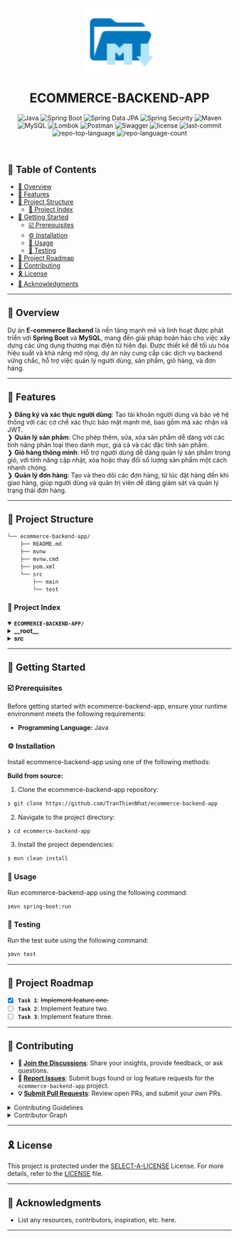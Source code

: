 <p align="center">
    <img src="https://raw.githubusercontent.com/PKief/vscode-material-icon-theme/ec559a9f6bfd399b82bb44393651661b08aaf7ba/icons/folder-markdown-open.svg" align="center" width="30%">
</p>
<p align="center"><h1 align="center">ECOMMERCE-BACKEND-APP</h1></p>
<p align="center">
</p>
<p align="center">
	<!-- Tech stack -->
	<img src="https://img.shields.io/badge/Java-ED8B00?style=flat-square&logo=java&logoColor=white" alt="Java">
	<img src="https://img.shields.io/badge/Spring%20Boot-6DB33F?style=flat-square&logo=springboot&logoColor=white" alt="Spring Boot">
	<img src="https://img.shields.io/badge/Spring%20Data%20JPA-59666C?style=flat-square&logo=spring&logoColor=white" alt="Spring Data JPA">
	<img src="https://img.shields.io/badge/Spring%20Security-00758F?style=flat-square&logo=springsecurity&logoColor=white" alt="Spring Security">
	<img src="https://img.shields.io/badge/Maven-C71A36?style=flat-square&logo=apachemaven&logoColor=white" alt="Maven">
	<img src="https://img.shields.io/badge/MySQL-4479A1?style=flat-square&logo=mysql&logoColor=white" alt="MySQL">
	<img src="https://img.shields.io/badge/Lombok-FF0000?style=flat-square&logo=java&logoColor=white" alt="Lombok">
	<img src="https://img.shields.io/badge/Postman-FF6C37?style=flat-square&logo=postman&logoColor=white" alt="Postman">
	<img src="https://img.shields.io/badge/Swagger-85EA2D?style=flat-square&logo=swagger&logoColor=black" alt="Swagger">
	<img src="https://img.shields.io/github/license/TranThienNhat/ecommerce-backend-app?style=flat-square&logo=opensourceinitiative&logoColor=white&color=0080ff" alt="license">
	<img src="https://img.shields.io/github/last-commit/TranThienNhat/ecommerce-backend-app?style=flat-square&logo=git&logoColor=white&color=0080ff" alt="last-commit">
	<img src="https://img.shields.io/github/languages/top/TranThienNhat/ecommerce-backend-app?style=flat-square&color=0080ff" alt="repo-top-language">
	<img src="https://img.shields.io/github/languages/count/TranThienNhat/ecommerce-backend-app?style=flat-square&color=0080ff" alt="repo-language-count">
</p>


<p align="center"><!-- default option, no dependency badges. -->
</p>
<p align="center">
	<!-- default option, no dependency badges. -->
</p>
<br>

## 🔗 Table of Contents

- [📍 Overview](#-overview)
- [👾 Features](#-features)
- [📁 Project Structure](#-project-structure)
  - [📂 Project Index](#-project-index)
- [🚀 Getting Started](#-getting-started)
  - [☑️ Prerequisites](#-prerequisites)
  - [⚙️ Installation](#-installation)
  - [🤖 Usage](#🤖-usage)
  - [🧪 Testing](#🧪-testing)
- [📌 Project Roadmap](#-project-roadmap)
- [🔰 Contributing](#-contributing)
- [🎗 License](#-license)
- [🙌 Acknowledgments](#-acknowledgments)

---

## 📍 Overview

Dự án **E-commerce Backend** là nền tảng mạnh mẽ và linh hoạt được phát triển với **Spring Boot** và **MySQL**, mang đến giải pháp hoàn hảo cho việc xây dựng các ứng dụng thương mại điện tử hiện đại. Được thiết kế để tối ưu hóa hiệu suất và khả năng mở rộng, dự án này cung cấp các dịch vụ backend vững chắc, hỗ trợ việc quản lý người dùng, sản phẩm, giỏ hàng, và đơn hàng.

---

## 👾 Features

❯ **Đăng ký và xác thực người dùng**: Tạo tài khoản người dùng và bảo vệ hệ thống với các cơ chế xác thực bảo mật mạnh mẽ, bao gồm mã xác nhận và JWT.<br/>
❯ **Quản lý sản phẩm**: Cho phép thêm, sửa, xóa sản phẩm dễ dàng với các tính năng phân loại theo danh mục, giá cả và các đặc tính sản phẩm.<br/>
❯ **Giỏ hàng thông minh**: Hỗ trợ người dùng dễ dàng quản lý sản phẩm trong giỏ, với tính năng cập nhật, xóa hoặc thay đổi số lượng sản phẩm một cách nhanh chóng.<br/>
❯ **Quản lý đơn hàng**: Tạo và theo dõi các đơn hàng, từ lúc đặt hàng đến khi giao hàng, giúp người dùng và quản trị viên dễ dàng giám sát và quản lý trạng thái đơn hàng.

---

## 📁 Project Structure

```sh
└── ecommerce-backend-app/
    ├── README.md
    ├── mvnw
    ├── mvnw.cmd
    ├── pom.xml
    └── src
        ├── main
        └── test
```


### 📂 Project Index
<details open>
	<summary><b><code>ECOMMERCE-BACKEND-APP/</code></b></summary>
	<details> <!-- __root__ Submodule -->
		<summary><b>__root__</b></summary>
		<blockquote>
			<table>
			<tr>
				<td><b><a href='https://github.com/TranThienNhat/ecommerce-backend-app/blob/master/mvnw'>mvnw</a></b></td>
				<td><code>❯ REPLACE-ME</code></td>
			</tr>
			<tr>
				<td><b><a href='https://github.com/TranThienNhat/ecommerce-backend-app/blob/master/mvnw.cmd'>mvnw.cmd</a></b></td>
				<td><code>❯ REPLACE-ME</code></td>
			</tr>
			</table>
		</blockquote>
	</details>
	<details> <!-- src Submodule -->
		<summary><b>src</b></summary>
		<blockquote>
			<details>
				<summary><b>main</b></summary>
				<blockquote>
					<details>
						<summary><b>java</b></summary>
						<blockquote>
							<details>
								<summary><b>com</b></summary>
								<blockquote>
									<details>
										<summary><b>nhat</b></summary>
										<blockquote>
											<details>
												<summary><b>ecommerce_backend</b></summary>
												<blockquote>
													<table>
													<tr>
														<td><b><a href='https://github.com/TranThienNhat/ecommerce-backend-app/blob/master/src/main/java/com/nhat/ecommerce_backend/EcommerceBackendApplication.java'>EcommerceBackendApplication.java</a></b></td>
														<td><code>❯ REPLACE-ME</code></td>
													</tr>
													</table>
													<details>
														<summary><b>model</b></summary>
														<blockquote>
															<details>
																<summary><b>enums</b></summary>
																<blockquote>
																	<table>
																	<tr>
																		<td><b><a href='https://github.com/TranThienNhat/ecommerce-backend-app/blob/master/src/main/java/com/nhat/ecommerce_backend/model/enums/Status.java'>Status.java</a></b></td>
																		<td><code>❯ REPLACE-ME</code></td>
																	</tr>
																	<tr>
																		<td><b><a href='https://github.com/TranThienNhat/ecommerce-backend-app/blob/master/src/main/java/com/nhat/ecommerce_backend/model/enums/ProductStatus.java'>ProductStatus.java</a></b></td>
																		<td><code>❯ REPLACE-ME</code></td>
																	</tr>
																	<tr>
																		<td><b><a href='https://github.com/TranThienNhat/ecommerce-backend-app/blob/master/src/main/java/com/nhat/ecommerce_backend/model/enums/Role.java'>Role.java</a></b></td>
																		<td><code>❯ REPLACE-ME</code></td>
																	</tr>
																	</table>
																</blockquote>
															</details>
														</blockquote>
													</details>
													<details>
														<summary><b>config</b></summary>
														<blockquote>
															<table>
															<tr>
																<td><b><a href='https://github.com/TranThienNhat/ecommerce-backend-app/blob/master/src/main/java/com/nhat/ecommerce_backend/config/JwtUtil.java'>JwtUtil.java</a></b></td>
																<td><code>❯ REPLACE-ME</code></td>
															</tr>
															<tr>
																<td><b><a href='https://github.com/TranThienNhat/ecommerce-backend-app/blob/master/src/main/java/com/nhat/ecommerce_backend/config/JwtAuthenticationFilter.java'>JwtAuthenticationFilter.java</a></b></td>
																<td><code>❯ REPLACE-ME</code></td>
															</tr>
															<tr>
																<td><b><a href='https://github.com/TranThienNhat/ecommerce-backend-app/blob/master/src/main/java/com/nhat/ecommerce_backend/config/SwaggerConfig.java'>SwaggerConfig.java</a></b></td>
																<td><code>❯ REPLACE-ME</code></td>
															</tr>
															<tr>
																<td><b><a href='https://github.com/TranThienNhat/ecommerce-backend-app/blob/master/src/main/java/com/nhat/ecommerce_backend/config/SecurityConfig.java'>SecurityConfig.java</a></b></td>
																<td><code>❯ REPLACE-ME</code></td>
															</tr>
															</table>
														</blockquote>
													</details>
													<details>
														<summary><b>entity</b></summary>
														<blockquote>
															<table>
															<tr>
																<td><b><a href='https://github.com/TranThienNhat/ecommerce-backend-app/blob/master/src/main/java/com/nhat/ecommerce_backend/entity/Product.java'>Product.java</a></b></td>
																<td><code>❯ REPLACE-ME</code></td>
															</tr>
															<tr>
																<td><b><a href='https://github.com/TranThienNhat/ecommerce-backend-app/blob/master/src/main/java/com/nhat/ecommerce_backend/entity/Order.java'>Order.java</a></b></td>
																<td><code>❯ REPLACE-ME</code></td>
															</tr>
															<tr>
																<td><b><a href='https://github.com/TranThienNhat/ecommerce-backend-app/blob/master/src/main/java/com/nhat/ecommerce_backend/entity/User.java'>User.java</a></b></td>
																<td><code>❯ REPLACE-ME</code></td>
															</tr>
															<tr>
																<td><b><a href='https://github.com/TranThienNhat/ecommerce-backend-app/blob/master/src/main/java/com/nhat/ecommerce_backend/entity/CartItem.java'>CartItem.java</a></b></td>
																<td><code>❯ REPLACE-ME</code></td>
															</tr>
															<tr>
																<td><b><a href='https://github.com/TranThienNhat/ecommerce-backend-app/blob/master/src/main/java/com/nhat/ecommerce_backend/entity/Category.java'>Category.java</a></b></td>
																<td><code>❯ REPLACE-ME</code></td>
															</tr>
															<tr>
																<td><b><a href='https://github.com/TranThienNhat/ecommerce-backend-app/blob/master/src/main/java/com/nhat/ecommerce_backend/entity/OrderItem.java'>OrderItem.java</a></b></td>
																<td><code>❯ REPLACE-ME</code></td>
															</tr>
															<tr>
																<td><b><a href='https://github.com/TranThienNhat/ecommerce-backend-app/blob/master/src/main/java/com/nhat/ecommerce_backend/entity/RefreshToken.java'>RefreshToken.java</a></b></td>
																<td><code>❯ REPLACE-ME</code></td>
															</tr>
															<tr>
																<td><b><a href='https://github.com/TranThienNhat/ecommerce-backend-app/blob/master/src/main/java/com/nhat/ecommerce_backend/entity/Cart.java'>Cart.java</a></b></td>
																<td><code>❯ REPLACE-ME</code></td>
															</tr>
															</table>
														</blockquote>
													</details>
													<details>
														<summary><b>dto</b></summary>
														<blockquote>
															<details>
																<summary><b>category</b></summary>
																<blockquote>
																	<table>
																	<tr>
																		<td><b><a href='https://github.com/TranThienNhat/ecommerce-backend-app/blob/master/src/main/java/com/nhat/ecommerce_backend/dto/category/CategoryRequest.java'>CategoryRequest.java</a></b></td>
																		<td><code>❯ REPLACE-ME</code></td>
																	</tr>
																	</table>
																</blockquote>
															</details>
															<details>
																<summary><b>cartItem</b></summary>
																<blockquote>
																	<table>
																	<tr>
																		<td><b><a href='https://github.com/TranThienNhat/ecommerce-backend-app/blob/master/src/main/java/com/nhat/ecommerce_backend/dto/cartItem/CartItemResponse.java'>CartItemResponse.java</a></b></td>
																		<td><code>❯ REPLACE-ME</code></td>
																	</tr>
																	<tr>
																		<td><b><a href='https://github.com/TranThienNhat/ecommerce-backend-app/blob/master/src/main/java/com/nhat/ecommerce_backend/dto/cartItem/CartItemRequest.java'>CartItemRequest.java</a></b></td>
																		<td><code>❯ REPLACE-ME</code></td>
																	</tr>
																	<tr>
																		<td><b><a href='https://github.com/TranThienNhat/ecommerce-backend-app/blob/master/src/main/java/com/nhat/ecommerce_backend/dto/cartItem/DeleteCartItemRequest.java'>DeleteCartItemRequest.java</a></b></td>
																		<td><code>❯ REPLACE-ME</code></td>
																	</tr>
																	</table>
																</blockquote>
															</details>
															<details>
																<summary><b>auth</b></summary>
																<blockquote>
																	<table>
																	<tr>
																		<td><b><a href='https://github.com/TranThienNhat/ecommerce-backend-app/blob/master/src/main/java/com/nhat/ecommerce_backend/dto/auth/LoginResponse.java'>LoginResponse.java</a></b></td>
																		<td><code>❯ REPLACE-ME</code></td>
																	</tr>
																	<tr>
																		<td><b><a href='https://github.com/TranThienNhat/ecommerce-backend-app/blob/master/src/main/java/com/nhat/ecommerce_backend/dto/auth/LoginRequest.java'>LoginRequest.java</a></b></td>
																		<td><code>❯ REPLACE-ME</code></td>
																	</tr>
																	</table>
																</blockquote>
															</details>
															<details>
																<summary><b>order</b></summary>
																<blockquote>
																	<table>
																	<tr>
																		<td><b><a href='https://github.com/TranThienNhat/ecommerce-backend-app/blob/master/src/main/java/com/nhat/ecommerce_backend/dto/order/OrdersRequest.java'>OrdersRequest.java</a></b></td>
																		<td><code>❯ REPLACE-ME</code></td>
																	</tr>
																	<tr>
																		<td><b><a href='https://github.com/TranThienNhat/ecommerce-backend-app/blob/master/src/main/java/com/nhat/ecommerce_backend/dto/order/UpdateOrderRequest.java'>UpdateOrderRequest.java</a></b></td>
																		<td><code>❯ REPLACE-ME</code></td>
																	</tr>
																	</table>
																</blockquote>
															</details>
															<details>
																<summary><b>product</b></summary>
																<blockquote>
																	<table>
																	<tr>
																		<td><b><a href='https://github.com/TranThienNhat/ecommerce-backend-app/blob/master/src/main/java/com/nhat/ecommerce_backend/dto/product/CreateProductRequest.java'>CreateProductRequest.java</a></b></td>
																		<td><code>❯ REPLACE-ME</code></td>
																	</tr>
																	<tr>
																		<td><b><a href='https://github.com/TranThienNhat/ecommerce-backend-app/blob/master/src/main/java/com/nhat/ecommerce_backend/dto/product/UpdateProductRequest.java'>UpdateProductRequest.java</a></b></td>
																		<td><code>❯ REPLACE-ME</code></td>
																	</tr>
																	</table>
																</blockquote>
															</details>
															<details>
																<summary><b>refreshtoken</b></summary>
																<blockquote>
																	<table>
																	<tr>
																		<td><b><a href='https://github.com/TranThienNhat/ecommerce-backend-app/blob/master/src/main/java/com/nhat/ecommerce_backend/dto/refreshtoken/RefreshTokenResponse.java'>RefreshTokenResponse.java</a></b></td>
																		<td><code>❯ REPLACE-ME</code></td>
																	</tr>
																	<tr>
																		<td><b><a href='https://github.com/TranThienNhat/ecommerce-backend-app/blob/master/src/main/java/com/nhat/ecommerce_backend/dto/refreshtoken/RefreshTokenRequest.java'>RefreshTokenRequest.java</a></b></td>
																		<td><code>❯ REPLACE-ME</code></td>
																	</tr>
																	</table>
																</blockquote>
															</details>
															<details>
																<summary><b>user</b></summary>
																<blockquote>
																	<table>
																	<tr>
																		<td><b><a href='https://github.com/TranThienNhat/ecommerce-backend-app/blob/master/src/main/java/com/nhat/ecommerce_backend/dto/user/UserResponse.java'>UserResponse.java</a></b></td>
																		<td><code>❯ REPLACE-ME</code></td>
																	</tr>
																	<tr>
																		<td><b><a href='https://github.com/TranThienNhat/ecommerce-backend-app/blob/master/src/main/java/com/nhat/ecommerce_backend/dto/user/RegisterRequest.java'>RegisterRequest.java</a></b></td>
																		<td><code>❯ REPLACE-ME</code></td>
																	</tr>
																	</table>
																</blockquote>
															</details>
														</blockquote>
													</details>
													<details>
														<summary><b>controller</b></summary>
														<blockquote>
															<table>
															<tr>
																<td><b><a href='https://github.com/TranThienNhat/ecommerce-backend-app/blob/master/src/main/java/com/nhat/ecommerce_backend/controller/CartItemController.java'>CartItemController.java</a></b></td>
																<td><code>❯ REPLACE-ME</code></td>
															</tr>
															<tr>
																<td><b><a href='https://github.com/TranThienNhat/ecommerce-backend-app/blob/master/src/main/java/com/nhat/ecommerce_backend/controller/CategoryController.java'>CategoryController.java</a></b></td>
																<td><code>❯ REPLACE-ME</code></td>
															</tr>
															<tr>
																<td><b><a href='https://github.com/TranThienNhat/ecommerce-backend-app/blob/master/src/main/java/com/nhat/ecommerce_backend/controller/OrdersController.java'>OrdersController.java</a></b></td>
																<td><code>❯ REPLACE-ME</code></td>
															</tr>
															<tr>
																<td><b><a href='https://github.com/TranThienNhat/ecommerce-backend-app/blob/master/src/main/java/com/nhat/ecommerce_backend/controller/ProductController.java'>ProductController.java</a></b></td>
																<td><code>❯ REPLACE-ME</code></td>
															</tr>
															<tr>
																<td><b><a href='https://github.com/TranThienNhat/ecommerce-backend-app/blob/master/src/main/java/com/nhat/ecommerce_backend/controller/AuthController.java'>AuthController.java</a></b></td>
																<td><code>❯ REPLACE-ME</code></td>
															</tr>
															<tr>
																<td><b><a href='https://github.com/TranThienNhat/ecommerce-backend-app/blob/master/src/main/java/com/nhat/ecommerce_backend/controller/UserController.java'>UserController.java</a></b></td>
																<td><code>❯ REPLACE-ME</code></td>
															</tr>
															</table>
														</blockquote>
													</details>
													<details>
														<summary><b>repository</b></summary>
														<blockquote>
															<table>
															<tr>
																<td><b><a href='https://github.com/TranThienNhat/ecommerce-backend-app/blob/master/src/main/java/com/nhat/ecommerce_backend/repository/CartRepository.java'>CartRepository.java</a></b></td>
																<td><code>❯ REPLACE-ME</code></td>
															</tr>
															<tr>
																<td><b><a href='https://github.com/TranThienNhat/ecommerce-backend-app/blob/master/src/main/java/com/nhat/ecommerce_backend/repository/ProductRepository.java'>ProductRepository.java</a></b></td>
																<td><code>❯ REPLACE-ME</code></td>
															</tr>
															<tr>
																<td><b><a href='https://github.com/TranThienNhat/ecommerce-backend-app/blob/master/src/main/java/com/nhat/ecommerce_backend/repository/CartItemRepository.java'>CartItemRepository.java</a></b></td>
																<td><code>❯ REPLACE-ME</code></td>
															</tr>
															<tr>
																<td><b><a href='https://github.com/TranThienNhat/ecommerce-backend-app/blob/master/src/main/java/com/nhat/ecommerce_backend/repository/UserRepository.java'>UserRepository.java</a></b></td>
																<td><code>❯ REPLACE-ME</code></td>
															</tr>
															<tr>
																<td><b><a href='https://github.com/TranThienNhat/ecommerce-backend-app/blob/master/src/main/java/com/nhat/ecommerce_backend/repository/CategoryRepository.java'>CategoryRepository.java</a></b></td>
																<td><code>❯ REPLACE-ME</code></td>
															</tr>
															<tr>
																<td><b><a href='https://github.com/TranThienNhat/ecommerce-backend-app/blob/master/src/main/java/com/nhat/ecommerce_backend/repository/OrderItemRepository.java'>OrderItemRepository.java</a></b></td>
																<td><code>❯ REPLACE-ME</code></td>
															</tr>
															<tr>
																<td><b><a href='https://github.com/TranThienNhat/ecommerce-backend-app/blob/master/src/main/java/com/nhat/ecommerce_backend/repository/RefreshTokenRepository.java'>RefreshTokenRepository.java</a></b></td>
																<td><code>❯ REPLACE-ME</code></td>
															</tr>
															<tr>
																<td><b><a href='https://github.com/TranThienNhat/ecommerce-backend-app/blob/master/src/main/java/com/nhat/ecommerce_backend/repository/OrderRepository.java'>OrderRepository.java</a></b></td>
																<td><code>❯ REPLACE-ME</code></td>
															</tr>
															</table>
														</blockquote>
													</details>
													<details>
														<summary><b>service</b></summary>
														<blockquote>
															<details>
																<summary><b>cart</b></summary>
																<blockquote>
																	<table>
																	<tr>
																		<td><b><a href='https://github.com/TranThienNhat/ecommerce-backend-app/blob/master/src/main/java/com/nhat/ecommerce_backend/service/cart/CartServiceImpl.java'>CartServiceImpl.java</a></b></td>
																		<td><code>❯ REPLACE-ME</code></td>
																	</tr>
																	<tr>
																		<td><b><a href='https://github.com/TranThienNhat/ecommerce-backend-app/blob/master/src/main/java/com/nhat/ecommerce_backend/service/cart/CartService.java'>CartService.java</a></b></td>
																		<td><code>❯ REPLACE-ME</code></td>
																	</tr>
																	</table>
																</blockquote>
															</details>
															<details>
																<summary><b>mail</b></summary>
																<blockquote>
																	<table>
																	<tr>
																		<td><b><a href='https://github.com/TranThienNhat/ecommerce-backend-app/blob/master/src/main/java/com/nhat/ecommerce_backend/service/mail/MailService.java'>MailService.java</a></b></td>
																		<td><code>❯ REPLACE-ME</code></td>
																	</tr>
																	<tr>
																		<td><b><a href='https://github.com/TranThienNhat/ecommerce-backend-app/blob/master/src/main/java/com/nhat/ecommerce_backend/service/mail/MailServiceImpl.java'>MailServiceImpl.java</a></b></td>
																		<td><code>❯ REPLACE-ME</code></td>
																	</tr>
																	</table>
																</blockquote>
															</details>
															<details>
																<summary><b>category</b></summary>
																<blockquote>
																	<table>
																	<tr>
																		<td><b><a href='https://github.com/TranThienNhat/ecommerce-backend-app/blob/master/src/main/java/com/nhat/ecommerce_backend/service/category/CategoryServiceImpl.java'>CategoryServiceImpl.java</a></b></td>
																		<td><code>❯ REPLACE-ME</code></td>
																	</tr>
																	<tr>
																		<td><b><a href='https://github.com/TranThienNhat/ecommerce-backend-app/blob/master/src/main/java/com/nhat/ecommerce_backend/service/category/CategoryService.java'>CategoryService.java</a></b></td>
																		<td><code>❯ REPLACE-ME</code></td>
																	</tr>
																	</table>
																</blockquote>
															</details>
															<details>
																<summary><b>cartitem</b></summary>
																<blockquote>
																	<table>
																	<tr>
																		<td><b><a href='https://github.com/TranThienNhat/ecommerce-backend-app/blob/master/src/main/java/com/nhat/ecommerce_backend/service/cartitem/CartItemMapper.java'>CartItemMapper.java</a></b></td>
																		<td><code>❯ REPLACE-ME</code></td>
																	</tr>
																	<tr>
																		<td><b><a href='https://github.com/TranThienNhat/ecommerce-backend-app/blob/master/src/main/java/com/nhat/ecommerce_backend/service/cartitem/CartItemService.java'>CartItemService.java</a></b></td>
																		<td><code>❯ REPLACE-ME</code></td>
																	</tr>
																	<tr>
																		<td><b><a href='https://github.com/TranThienNhat/ecommerce-backend-app/blob/master/src/main/java/com/nhat/ecommerce_backend/service/cartitem/CartItemServiceImpl.java'>CartItemServiceImpl.java</a></b></td>
																		<td><code>❯ REPLACE-ME</code></td>
																	</tr>
																	</table>
																</blockquote>
															</details>
															<details>
																<summary><b>auth</b></summary>
																<blockquote>
																	<table>
																	<tr>
																		<td><b><a href='https://github.com/TranThienNhat/ecommerce-backend-app/blob/master/src/main/java/com/nhat/ecommerce_backend/service/auth/AuthenticationService.java'>AuthenticationService.java</a></b></td>
																		<td><code>❯ REPLACE-ME</code></td>
																	</tr>
																	<tr>
																		<td><b><a href='https://github.com/TranThienNhat/ecommerce-backend-app/blob/master/src/main/java/com/nhat/ecommerce_backend/service/auth/AuthenticationServiceImpl.java'>AuthenticationServiceImpl.java</a></b></td>
																		<td><code>❯ REPLACE-ME</code></td>
																	</tr>
																	<tr>
																		<td><b><a href='https://github.com/TranThienNhat/ecommerce-backend-app/blob/master/src/main/java/com/nhat/ecommerce_backend/service/auth/CustomDetailService.java'>CustomDetailService.java</a></b></td>
																		<td><code>❯ REPLACE-ME</code></td>
																	</tr>
																	</table>
																</blockquote>
															</details>
															<details>
																<summary><b>order</b></summary>
																<blockquote>
																	<table>
																	<tr>
																		<td><b><a href='https://github.com/TranThienNhat/ecommerce-backend-app/blob/master/src/main/java/com/nhat/ecommerce_backend/service/order/OrderService.java'>OrderService.java</a></b></td>
																		<td><code>❯ REPLACE-ME</code></td>
																	</tr>
																	<tr>
																		<td><b><a href='https://github.com/TranThienNhat/ecommerce-backend-app/blob/master/src/main/java/com/nhat/ecommerce_backend/service/order/OrderServiceImpl.java'>OrderServiceImpl.java</a></b></td>
																		<td><code>❯ REPLACE-ME</code></td>
																	</tr>
																	</table>
																</blockquote>
															</details>
															<details>
																<summary><b>orderitem</b></summary>
																<blockquote>
																	<table>
																	<tr>
																		<td><b><a href='https://github.com/TranThienNhat/ecommerce-backend-app/blob/master/src/main/java/com/nhat/ecommerce_backend/service/orderitem/OrderItemService.java'>OrderItemService.java</a></b></td>
																		<td><code>❯ REPLACE-ME</code></td>
																	</tr>
																	<tr>
																		<td><b><a href='https://github.com/TranThienNhat/ecommerce-backend-app/blob/master/src/main/java/com/nhat/ecommerce_backend/service/orderitem/OrderItemServiceImpl.java'>OrderItemServiceImpl.java</a></b></td>
																		<td><code>❯ REPLACE-ME</code></td>
																	</tr>
																	</table>
																</blockquote>
															</details>
															<details>
																<summary><b>product</b></summary>
																<blockquote>
																	<table>
																	<tr>
																		<td><b><a href='https://github.com/TranThienNhat/ecommerce-backend-app/blob/master/src/main/java/com/nhat/ecommerce_backend/service/product/ProductServiceImpl.java'>ProductServiceImpl.java</a></b></td>
																		<td><code>❯ REPLACE-ME</code></td>
																	</tr>
																	<tr>
																		<td><b><a href='https://github.com/TranThienNhat/ecommerce-backend-app/blob/master/src/main/java/com/nhat/ecommerce_backend/service/product/ProductService.java'>ProductService.java</a></b></td>
																		<td><code>❯ REPLACE-ME</code></td>
																	</tr>
																	<tr>
																		<td><b><a href='https://github.com/TranThienNhat/ecommerce-backend-app/blob/master/src/main/java/com/nhat/ecommerce_backend/service/product/ProductMapper.java'>ProductMapper.java</a></b></td>
																		<td><code>❯ REPLACE-ME</code></td>
																	</tr>
																	</table>
																</blockquote>
															</details>
															<details>
																<summary><b>refreshtoken</b></summary>
																<blockquote>
																	<table>
																	<tr>
																		<td><b><a href='https://github.com/TranThienNhat/ecommerce-backend-app/blob/master/src/main/java/com/nhat/ecommerce_backend/service/refreshtoken/RefreshTokenServiceImpl.java'>RefreshTokenServiceImpl.java</a></b></td>
																		<td><code>❯ REPLACE-ME</code></td>
																	</tr>
																	<tr>
																		<td><b><a href='https://github.com/TranThienNhat/ecommerce-backend-app/blob/master/src/main/java/com/nhat/ecommerce_backend/service/refreshtoken/RefreshTokenService.java'>RefreshTokenService.java</a></b></td>
																		<td><code>❯ REPLACE-ME</code></td>
																	</tr>
																	</table>
																</blockquote>
															</details>
															<details>
																<summary><b>user</b></summary>
																<blockquote>
																	<table>
																	<tr>
																		<td><b><a href='https://github.com/TranThienNhat/ecommerce-backend-app/blob/master/src/main/java/com/nhat/ecommerce_backend/service/user/UserServiceImpl.java'>UserServiceImpl.java</a></b></td>
																		<td><code>❯ REPLACE-ME</code></td>
																	</tr>
																	<tr>
																		<td><b><a href='https://github.com/TranThienNhat/ecommerce-backend-app/blob/master/src/main/java/com/nhat/ecommerce_backend/service/user/UserService.java'>UserService.java</a></b></td>
																		<td><code>❯ REPLACE-ME</code></td>
																	</tr>
																	</table>
																</blockquote>
															</details>
														</blockquote>
													</details>
													<details>
														<summary><b>exception</b></summary>
														<blockquote>
															<table>
															<tr>
																<td><b><a href='https://github.com/TranThienNhat/ecommerce-backend-app/blob/master/src/main/java/com/nhat/ecommerce_backend/exception/BusinessException.java'>BusinessException.java</a></b></td>
																<td><code>❯ REPLACE-ME</code></td>
															</tr>
															<tr>
																<td><b><a href='https://github.com/TranThienNhat/ecommerce-backend-app/blob/master/src/main/java/com/nhat/ecommerce_backend/exception/ResourceNotFoundException.java'>ResourceNotFoundException.java</a></b></td>
																<td><code>❯ REPLACE-ME</code></td>
															</tr>
															<tr>
																<td><b><a href='https://github.com/TranThienNhat/ecommerce-backend-app/blob/master/src/main/java/com/nhat/ecommerce_backend/exception/GlobalExceptionHandler.java'>GlobalExceptionHandler.java</a></b></td>
																<td><code>❯ REPLACE-ME</code></td>
															</tr>
															</table>
														</blockquote>
													</details>
												</blockquote>
											</details>
										</blockquote>
									</details>
								</blockquote>
							</details>
						</blockquote>
					</details>
				</blockquote>
			</details>
			<details>
				<summary><b>test</b></summary>
				<blockquote>
					<details>
						<summary><b>java</b></summary>
						<blockquote>
							<details>
								<summary><b>com</b></summary>
								<blockquote>
									<details>
										<summary><b>nhat</b></summary>
										<blockquote>
											<details>
												<summary><b>ecommerce_backend</b></summary>
												<blockquote>
													<table>
													<tr>
														<td><b><a href='https://github.com/TranThienNhat/ecommerce-backend-app/blob/master/src/test/java/com/nhat/ecommerce_backend/EcommerceBackendApplicationTests.java'>EcommerceBackendApplicationTests.java</a></b></td>
														<td><code>❯ REPLACE-ME</code></td>
													</tr>
													</table>
													<details>
														<summary><b>service</b></summary>
														<blockquote>
															<details>
																<summary><b>cart</b></summary>
																<blockquote>
																	<table>
																	<tr>
																		<td><b><a href='https://github.com/TranThienNhat/ecommerce-backend-app/blob/master/src/test/java/com/nhat/ecommerce_backend/service/cart/CartServiceImplTest.java'>CartServiceImplTest.java</a></b></td>
																		<td><code>❯ REPLACE-ME</code></td>
																	</tr>
																	</table>
																</blockquote>
															</details>
															<details>
																<summary><b>category</b></summary>
																<blockquote>
																	<table>
																	<tr>
																		<td><b><a href='https://github.com/TranThienNhat/ecommerce-backend-app/blob/master/src/test/java/com/nhat/ecommerce_backend/service/category/CategoryServiceImplTest.java'>CategoryServiceImplTest.java</a></b></td>
																		<td><code>❯ REPLACE-ME</code></td>
																	</tr>
																	</table>
																</blockquote>
															</details>
															<details>
																<summary><b>cartitem</b></summary>
																<blockquote>
																	<table>
																	<tr>
																		<td><b><a href='https://github.com/TranThienNhat/ecommerce-backend-app/blob/master/src/test/java/com/nhat/ecommerce_backend/service/cartitem/CartItemServiceImplTest.java'>CartItemServiceImplTest.java</a></b></td>
																		<td><code>❯ REPLACE-ME</code></td>
																	</tr>
																	</table>
																</blockquote>
															</details>
															<details>
																<summary><b>auth</b></summary>
																<blockquote>
																	<table>
																	<tr>
																		<td><b><a href='https://github.com/TranThienNhat/ecommerce-backend-app/blob/master/src/test/java/com/nhat/ecommerce_backend/service/auth/AuthenticationServiceImplTest.java'>AuthenticationServiceImplTest.java</a></b></td>
																		<td><code>❯ REPLACE-ME</code></td>
																	</tr>
																	</table>
																</blockquote>
															</details>
															<details>
																<summary><b>order</b></summary>
																<blockquote>
																	<table>
																	<tr>
																		<td><b><a href='https://github.com/TranThienNhat/ecommerce-backend-app/blob/master/src/test/java/com/nhat/ecommerce_backend/service/order/OrderServiceImplTest.java'>OrderServiceImplTest.java</a></b></td>
																		<td><code>❯ REPLACE-ME</code></td>
																	</tr>
																	</table>
																</blockquote>
															</details>
															<details>
																<summary><b>orderitem</b></summary>
																<blockquote>
																	<table>
																	<tr>
																		<td><b><a href='https://github.com/TranThienNhat/ecommerce-backend-app/blob/master/src/test/java/com/nhat/ecommerce_backend/service/orderitem/OrderItemServiceImplTest.java'>OrderItemServiceImplTest.java</a></b></td>
																		<td><code>❯ REPLACE-ME</code></td>
																	</tr>
																	</table>
																</blockquote>
															</details>
															<details>
																<summary><b>product</b></summary>
																<blockquote>
																	<table>
																	<tr>
																		<td><b><a href='https://github.com/TranThienNhat/ecommerce-backend-app/blob/master/src/test/java/com/nhat/ecommerce_backend/service/product/ProductServiceImplTest.java'>ProductServiceImplTest.java</a></b></td>
																		<td><code>❯ REPLACE-ME</code></td>
																	</tr>
																	</table>
																</blockquote>
															</details>
															<details>
																<summary><b>refreshtoken</b></summary>
																<blockquote>
																	<table>
																	<tr>
																		<td><b><a href='https://github.com/TranThienNhat/ecommerce-backend-app/blob/master/src/test/java/com/nhat/ecommerce_backend/service/refreshtoken/RefreshTokenServiceImplTest.java'>RefreshTokenServiceImplTest.java</a></b></td>
																		<td><code>❯ REPLACE-ME</code></td>
																	</tr>
																	</table>
																</blockquote>
															</details>
															<details>
																<summary><b>user</b></summary>
																<blockquote>
																	<table>
																	<tr>
																		<td><b><a href='https://github.com/TranThienNhat/ecommerce-backend-app/blob/master/src/test/java/com/nhat/ecommerce_backend/service/user/UserServiceImplTest.java'>UserServiceImplTest.java</a></b></td>
																		<td><code>❯ REPLACE-ME</code></td>
																	</tr>
																	</table>
																</blockquote>
															</details>
														</blockquote>
													</details>
												</blockquote>
											</details>
										</blockquote>
									</details>
								</blockquote>
							</details>
						</blockquote>
					</details>
				</blockquote>
			</details>
		</blockquote>
	</details>
</details>

---
## 🚀 Getting Started

### ☑️ Prerequisites

Before getting started with ecommerce-backend-app, ensure your runtime environment meets the following requirements:

- **Programming Language:** Java


### ⚙️ Installation

Install ecommerce-backend-app using one of the following methods:

**Build from source:**

1. Clone the ecommerce-backend-app repository:
```sh
❯ git clone https://github.com/TranThienNhat/ecommerce-backend-app
```

2. Navigate to the project directory:
```sh
❯ cd ecommerce-backend-app
```

3. Install the project dependencies:
```sh
❯ mvn clean install
```


### 🤖 Usage
Run ecommerce-backend-app using the following command:
```sh
❯mvn spring-boot:run
```

### 🧪 Testing
Run the test suite using the following command:
```sh
❯mvn test
```

---
## 📌 Project Roadmap

- [X] **`Task 1`**: <strike>Implement feature one.</strike>
- [ ] **`Task 2`**: Implement feature two.
- [ ] **`Task 3`**: Implement feature three.

---

## 🔰 Contributing

- **💬 [Join the Discussions](https://github.com/TranThienNhat/ecommerce-backend-app/discussions)**: Share your insights, provide feedback, or ask questions.
- **🐛 [Report Issues](https://github.com/TranThienNhat/ecommerce-backend-app/issues)**: Submit bugs found or log feature requests for the `ecommerce-backend-app` project.
- **💡 [Submit Pull Requests](https://github.com/TranThienNhat/ecommerce-backend-app/blob/main/CONTRIBUTING.md)**: Review open PRs, and submit your own PRs.

<details closed>
<summary>Contributing Guidelines</summary>

1. **Fork the Repository**: Start by forking the project repository to your github account.
2. **Clone Locally**: Clone the forked repository to your local machine using a git client.
   ```sh
   git clone https://github.com/TranThienNhat/ecommerce-backend-app
   ```
3. **Create a New Branch**: Always work on a new branch, giving it a descriptive name.
   ```sh
   git checkout -b new-feature-x
   ```
4. **Make Your Changes**: Develop and test your changes locally.
5. **Commit Your Changes**: Commit with a clear message describing your updates.
   ```sh
   git commit -m 'Implemented new feature x.'
   ```
6. **Push to github**: Push the changes to your forked repository.
   ```sh
   git push origin new-feature-x
   ```
7. **Submit a Pull Request**: Create a PR against the original project repository. Clearly describe the changes and their motivations.
8. **Review**: Once your PR is reviewed and approved, it will be merged into the main branch. Congratulations on your contribution!
</details>

<details closed>
<summary>Contributor Graph</summary>
<br>
<p align="left">
   <a href="https://github.com{/TranThienNhat/ecommerce-backend-app/}graphs/contributors">
      <img src="https://contrib.rocks/image?repo=TranThienNhat/ecommerce-backend-app">
   </a>
</p>
</details>

---

## 🎗 License

This project is protected under the [SELECT-A-LICENSE](https://choosealicense.com/licenses) License. For more details, refer to the [LICENSE](https://choosealicense.com/licenses/) file.

---

## 🙌 Acknowledgments

- List any resources, contributors, inspiration, etc. here.

---
